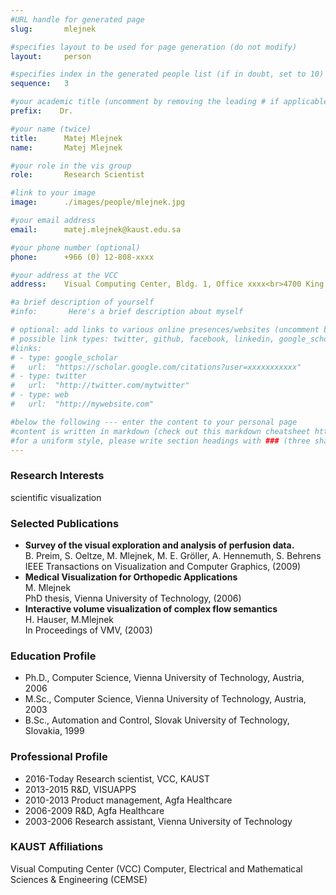 ```yaml
---
#URL handle for generated page
slug:       mlejnek

#specifies layout to be used for page generation (do not modify)
layout: 	person

#specifies index in the generated people list (if in doubt, set to 10)
sequence:	3

#your academic title (uncomment by removing the leading # if applicable)
prefix:    Dr.

#your name (twice)
title:		Matej Mlejnek
name:       Matej Mlejnek

#your role in the vis group
role:       Research Scientist

#link to your image
image:      ./images/people/mlejnek.jpg

#your email address
email:      matej.mlejnek@kaust.edu.sa

#your phone number (optional)
phone:      +966 (0) 12-808-xxxx

#your address at the VCC
address:    Visual Computing Center, Bldg. 1, Office xxxx<br>4700 King Abdullah University of Science and Technology<br>Thuwal 23955-6900, Saudi Arabia

#a brief description of yourself
#info:       Here's a brief description about myself

# optional: add links to various online presences/websites (uncomment by removing the leading # if applicable)
# possible link types: twitter, github, facebook, linkedin, google_scholar, google_plus, instagram, skype, youtube, vimeo, flickr, web (use the latter for all other link types)
#links:
# - type: google_scholar
#   url:  "https://scholar.google.com/citations?user=xxxxxxxxxxx"
# - type: twitter
#   url:  "http://twitter.com/mytwitter"
# - type: web
#   url:  "http://mywebsite.com"

#below the following --- enter the content to your personal page
#content is written in markdown (check out this markdown cheatsheet https://github.com/adam-p/markdown-here/wiki/Markdown-Cheatsheet)
#for a uniform style, please write section headings with ### (three sharps)
---
```

### Research Interests
​scientific visualization

### Selected Publications
- **Survey of the visual exploration and analysis of perfusion data.**  
B. Preim, S. Oeltze, M. Mlejnek, M. E. Gröller, A. Hennemuth, S. Behrens  
IEEE Transactions on Visualization and Computer Graphics, (2009)
- **Medical Visualization for Orthopedic Applications**  
M. Mlejnek  
PhD thesis, Vienna University of Technology, (2006)
- **Interactive volume visualization of complex flow semantics**  
H. Hauser, M.Mlejnek  
In Proceedings of VMV, (2003)

### Education Profile
- Ph.D., Computer Science, Vienna University of Technology, Austria, 2006
- M.Sc., Computer Science, Vienna University of Technology, Austria, 2003
- B.Sc., Automation and Control, Slovak University of Technology, Slovakia, 1999

### Professional Profile
- 2016-Today Research scientist, VCC, KAUST
- 2013-2015 R&D, VISUAPPS
- 2010-2013 Product management, Agfa Healthcare
- 2006-2009 R&D, Agfa Healthcare
- 2003-2006 Research assistant, Vienna University of Technology

### KAUST Affiliations
​​Visual Computing Center (VCC)
Computer, Electrical and Mathematical Sciences & Engineering (CEMSE)